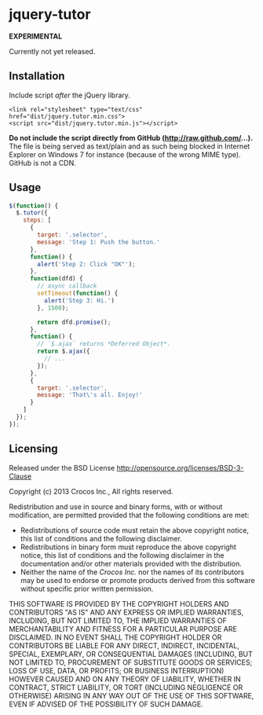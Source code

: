 jquery-tutor
============

**EXPERIMENTAL**

Currently not yet released.


Installation
------------

Include script *after* the jQuery library.

    <link rel="stylesheet" type="text/css" href="dist/jquery.tutor.min.css">
    <script src="dist/jquery.tutor.min.js"></script>

**Do not include the script directly from GitHub (http://raw.github.com/...).** The file is being served as text/plain and as such being blocked in Internet Explorer on Windows 7 for instance (because of the wrong MIME type). GitHub is not a CDN.


Usage
-----

```javascript
$(function() {
  $.tutor({
    steps: [
      {
        target: '.selector',
        message: 'Step 1: Push the button.'
      },
      function() {
        alert('Step 2: Click "OK"');
      },
      function(dfd) {
        // async callback
        setTimeout(function() {
          alert('Step 3: Hi.')
        }, 1500);

        return dfd.promise();
      },
      function() {
        // `$.ajax` returns *Deferred Object*.
        return $.ajax({
          // ...
        });
      },
      {
        target: '.selector',
        message: 'That\'s all. Enjoy!'
      }
    ]
  });
});
```


Licensing
---------

Released under the BSD License http://opensource.org/licenses/BSD-3-Clause

Copyright (c) 2013 Crocos Inc., All rights reserved.

Redistribution and use in source and binary forms, with or without modification, are permitted provided that the following conditions are met:

* Redistributions of source code must retain the above copyright notice, this list of conditions and the following disclaimer.
* Redistributions in binary form must reproduce the above copyright notice, this list of conditions and the following disclaimer in the documentation and/or other materials provided with the distribution.
* Neither the name of the *Crocos Inc.* nor the names of its contributors may be used to endorse or promote products derived from this software without specific prior written permission.

THIS SOFTWARE IS PROVIDED BY THE COPYRIGHT HOLDERS AND CONTRIBUTORS "AS IS" AND ANY EXPRESS OR IMPLIED WARRANTIES, INCLUDING, BUT NOT LIMITED TO, THE IMPLIED WARRANTIES OF MERCHANTABILITY AND FITNESS FOR A PARTICULAR PURPOSE ARE DISCLAIMED. IN NO EVENT SHALL THE COPYRIGHT HOLDER OR CONTRIBUTORS BE LIABLE FOR ANY DIRECT, INDIRECT, INCIDENTAL, SPECIAL, EXEMPLARY, OR CONSEQUENTIAL DAMAGES (INCLUDING, BUT NOT LIMITED TO, PROCUREMENT OF SUBSTITUTE GOODS OR SERVICES; LOSS OF USE, DATA, OR PROFITS; OR BUSINESS INTERRUPTION) HOWEVER CAUSED AND ON ANY THEORY OF LIABILITY, WHETHER IN CONTRACT, STRICT LIABILITY, OR TORT (INCLUDING NEGLIGENCE OR OTHERWISE) ARISING IN ANY WAY OUT OF THE USE OF THIS SOFTWARE, EVEN IF ADVISED OF THE POSSIBILITY OF SUCH DAMAGE.
